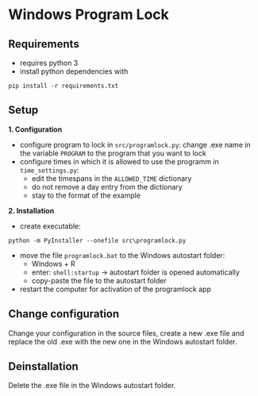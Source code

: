# Windows Program Lock

## Requirements
- requires python 3
- install python dependencies with 
  
```shell
pip install -r requirements.txt
```

## Setup
**1. Configuration**
- configure program to lock in `src/programlock.py`: change .exe name in the variable `PROGRAM` to the program that you want to lock
- configure times in which it is allowed to use the programm in `time_settings.py`:
  - edit the timespans in the `ALLOWED_TIME` dictionary
  - do not remove a day entry from the dictionary
  - stay to the format of the example

**2. Installation**
- create executable: 
```shell
python -m PyInstaller --onefile src\programlock.py
```
- move the file `programlock.bat` to the Windows autostart folder: 
  - Windows + R
  - enter: `shell:startup` -> autostart folder is opened automatically
  - copy-paste the file to the autostart folder
- restart the computer for activation of the programlock app

## Change configuration
Change your configuration in the source files, create a new .exe file and replace the old .exe with the new one in the Windows autostart folder.

## Deinstallation
Delete the .exe file in the Windows autostart folder.

